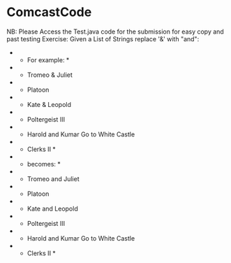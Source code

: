 # ComcastCode
NB: Please Access the Test.java code for the submission for easy copy and past testing
Exercise: Given a List of Strings replace '&' with "and":
*   * For example:  *   
*   * Tromeo &amp; Juliet  
*   * Platoon  
*   * Kate &amp; Leopold 
*   * Poltergeist III  
*   * Harold and Kumar Go to White Castle  
*   * Clerks II  * 
*   * becomes:  * 
*   * Tromeo and Juliet 
*   * Platoon  
*   * Kate and Leopold  
*   * Poltergeist III  
*   * Harold and Kumar Go to White Castle  
*   * Clerks II  *
